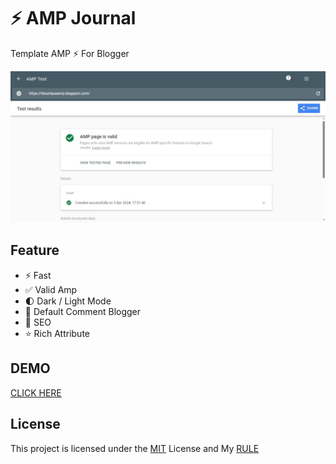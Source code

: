 # ⚡ AMP Journal
Template AMP ⚡ For Blogger

![valid-amp](valid-amp.jpeg)

## Feature
- ⚡ Fast
- ✅ Valid Amp
- 🌓 Dark / Light Mode
- 💬 Default Comment Blogger
- 🔎 SEO
- ⭐ Rich Attribute

## DEMO
[CLICK HERE](https://itisuniqueamp.blogspot.com)

## License
This project is licensed under the [MIT](LICENSE) License and My [RULE](RULE.md)
